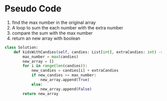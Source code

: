 # Pseudo Code

1. find the max number in the original array
2. A loop to sum the each number with the extra number
3. compare the sum with the max number
4. return an new array with boolean

```python
class Solution:
    def kidsWithCandies(self, candies: List[int], extraCandies: int) -> List[bool]:
        max_number = max(candies)
        new_array = []
        for i in range(len(candies)):
            new_candies = candies[i] + extraCandies
            if new_candies >= max_number:
                new_array.append(True)
            else:
                new_array.append(False)
        return new_array
```

